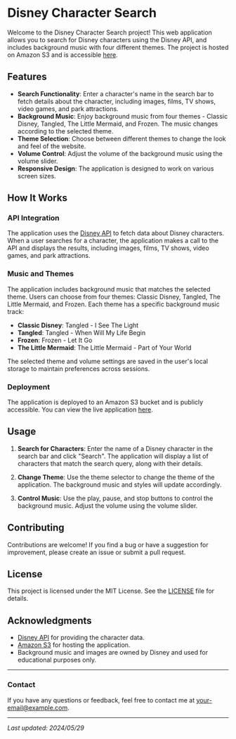 # Disney Character Search

Welcome to the Disney Character Search project! This web application allows you to search for Disney characters using the Disney API, and includes background music with four different themes. The project is hosted on Amazon S3 and is accessible [here](http://disneycharacter.s3-website-us-east-1.amazonaws.com/).

## Features

- **Search Functionality**: Enter a character's name in the search bar to fetch details about the character, including images, films, TV shows, video games, and park attractions.
- **Background Music**: Enjoy background music from four themes - Classic Disney, Tangled, The Little Mermaid, and Frozen. The music changes according to the selected theme.
- **Theme Selection**: Choose between different themes to change the look and feel of the website.
- **Volume Control**: Adjust the volume of the background music using the volume slider.
- **Responsive Design**: The application is designed to work on various screen sizes.

## How It Works

### API Integration

The application uses the [Disney API](https://disneyapi.dev/) to fetch data about Disney characters. When a user searches for a character, the application makes a call to the API and displays the results, including images, films, TV shows, video games, and park attractions.

### Music and Themes

The application includes background music that matches the selected theme. Users can choose from four themes: Classic Disney, Tangled, The Little Mermaid, and Frozen. Each theme has a specific background music track:
- **Classic Disney**: Tangled - I See The Light
- **Tangled**: Tangled - When Will My Life Begin
- **Frozen**: Frozen - Let It Go
- **The Little Mermaid**: The Little Mermaid - Part of Your World

The selected theme and volume settings are saved in the user's local storage to maintain preferences across sessions.

### Deployment

The application is deployed to an Amazon S3 bucket and is publicly accessible. You can view the live application [here](http://disneycharacter.s3-website-us-east-1.amazonaws.com/).

## Usage

1. **Search for Characters**: Enter the name of a Disney character in the search bar and click "Search". The application will display a list of characters that match the search query, along with their details.

2. **Change Theme**: Use the theme selector to change the theme of the application. The background music and styles will update accordingly.

3. **Control Music**: Use the play, pause, and stop buttons to control the background music. Adjust the volume using the volume slider.

## Contributing

Contributions are welcome! If you find a bug or have a suggestion for improvement, please create an issue or submit a pull request.

## License

This project is licensed under the MIT License. See the [LICENSE](LICENSE) file for details.

## Acknowledgments

- [Disney API](https://disneyapi.dev/) for providing the character data.
- [Amazon S3](https://aws.amazon.com/s3/) for hosting the application.
- Background music and images are owned by Disney and used for educational purposes only.

---

### Contact

If you have any questions or feedback, feel free to contact me at [your-email@example.com](mailto:your-email@example.com).

---

_Last updated: 2024/05/29_
